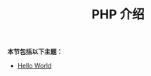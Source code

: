 ﻿---
title: PHP 介绍
type: docs
weight: 10
url: /zh/java/introduction-in-php/
---
**本节包括以下主题：**

- [Hello World](/cells/zh/java/hello-world/)
